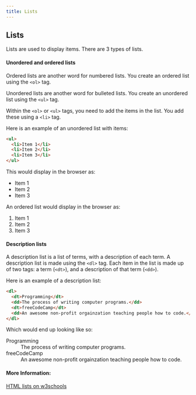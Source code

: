 ```yaml
---
title: Lists
---
```

## Lists
Lists are used to display items. There are 3 types of lists.

#### Unordered and ordered lists
Ordered lists are another word for numbered lists. You create an ordered list using the `<ol>` tag.

Unordered lists are another word for bulleted lists. You create an unordered list using the `<ul>` tag.

Within the `<ol>` or `<ul>` tags, you need to add the items in the list. You add these using a `<li>` tag.

Here is an example of an unordered list with items:
```HTML
<ul>
  <li>Item 1</li>
  <li>Item 2</li>
  <li>Item 3</li>
</ul>
```

This would display in the browser as:
* Item 1
* Item 2
* Item 3

An ordered list would display in the browser as:
1. Item 1
2. Item 2
3. Item 3

#### Description lists
A description list is a list of terms, with a description of each term. A description list is made using the `<dl>` tag.
Each item in the list is made up of two tags: a term (`<dt>`), and a description of that term (`<dd>`).

Here is an example of a description list:
```HTML
<dl>
  <dt>Programming</dt>
  <dd>The process of writing computer programs.</dd>
  <dt>freeCodeCamp</dt>
  <dd>An awesome non-profit orgainzation teaching people how to code.</dd>
</dl>
```
Which would end up looking like so:
<dl>
  <dt>Programming</dt>
  <dd>The process of writing computer programs.</dd>
  <dt>freeCodeCamp</dt>
  <dd>An awesome non-profit orgainzation teaching people how to code.</dd>
</dl>

#### More Information:
<!-- Please add any articles you think might be helpful to read before writing the article -->
[HTML lists on w3schools](https://www.w3schools.com/html/html_lists.asp)
